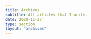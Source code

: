 ```yaml
---
title: Archives
subtitle: All articles that I write.
date: 2020-11-27
type: section
layout: "archives"
---
```

